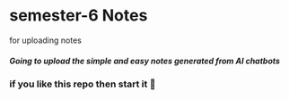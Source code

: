 # semester-6 Notes
for uploading notes
##### Going to upload the simple and easy notes generated from AI chatbots

### if you like this repo then start it 🌟
